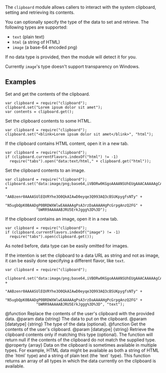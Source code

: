 <!-- This Source Code Form is subject to the terms of the Mozilla Public
   - License, v. 2.0. If a copy of the MPL was not distributed with this
   - file, You can obtain one at http://mozilla.org/MPL/2.0/. -->

<!-- contributed by Dietrich Ayala [dietrich@mozilla.com]  -->

The `clipboard` module allows callers to interact with the system clipboard,
setting and retrieving its contents.

You can optionally specify the type of the data to set and retrieve.
The following types are supported:

* `text` (plain text)
* `html` (a string of HTML)
* `image` (a base-64 encoded png)

If no data type is provided, then the module will detect it for you.

Currently `image`'s type doesn't support transparency on Windows.

Examples
--------

Set and get the contents of the clipboard.

    var clipboard = require("clipboard");
    clipboard.set("Lorem ipsum dolor sit amet");
    var contents = clipboard.get();

Set the clipboard contents to some HTML.

    var clipboard = require("clipboard");
    clipboard.set("<blink>Lorem ipsum dolor sit amet</blink>", "html");


If the clipboard contains HTML content, open it in a new tab.

    var clipboard = require("clipboard");
    if (clipboard.currentFlavors.indexOf("html") != -1)
      require("tabs").open("data:text/html," + clipboard.get("html"));

Set the clipboard contents to an image.

    var clipboard = require("clipboard");
    clipboard.set("data:image/png;base64,iVBORw0KGgoAAAANSUhEUgAAACAAAAAgCAYA" +
                  "AABzenr0AAAASUlEQVRYhe3O0QkAIAwD0eyqe3Q993AQ3cBSUKpygfsNTy" +
                  "N5ugbQpK0BAADgP0BRDWXWlwEAAAAAgPsA3rzDaAAAAHgPcGrpgAnzQ2FG" +
                  "bWRR9AAAAABJRU5ErkJggg%3D%3D");

If the clipboard contains an image, open it in a new tab.

    var clipboard = require("clipboard");
    if (clipboard.currentFlavors.indexOf("image") != -1)
      require("tabs").open(clipboard.get());

As noted before, data type can be easily omitted for images.

If the intention is set the clipboard to a data URL as string and not as image,
it can be easily done specifying a different flavor, like `text`.

    var clipboard = require("clipboard");

    clipboard.set("data:image/png;base64,iVBORw0KGgoAAAANSUhEUgAAACAAAAAgCAYA" +
                  "AABzenr0AAAASUlEQVRYhe3O0QkAIAwD0eyqe3Q993AQ3cBSUKpygfsNTy" +
                  "N5ugbQpK0BAADgP0BRDWXWlwEAAAAAgPsA3rzDaAAAAHgPcGrpgAnzQ2FG" +
                  "bWRR9AAAAABJRU5ErkJggg%3D%3D", "text");

<api name="set">
@function
  Replace the contents of the user's clipboard with the provided data.
@param data {string}
  The data to put on the clipboard.
@param [datatype] {string}
  The type of the data (optional).
</api>

<api name="get">
@function
  Get the contents of the user's clipboard.
@param [datatype] {string}
  Retrieve the clipboard contents only if matching this type (optional).
  The function will return null if the contents of the clipboard do not match
  the supplied type.
</api>

<api name="currentFlavors">
@property {array}
  Data on the clipboard is sometimes available in multiple types. For example,
  HTML data might be available as both a string of HTML (the `html` type)
  and a string of plain text (the `text` type). This function returns an array
  of all types in which the data currently on the clipboard is available.
</api>
